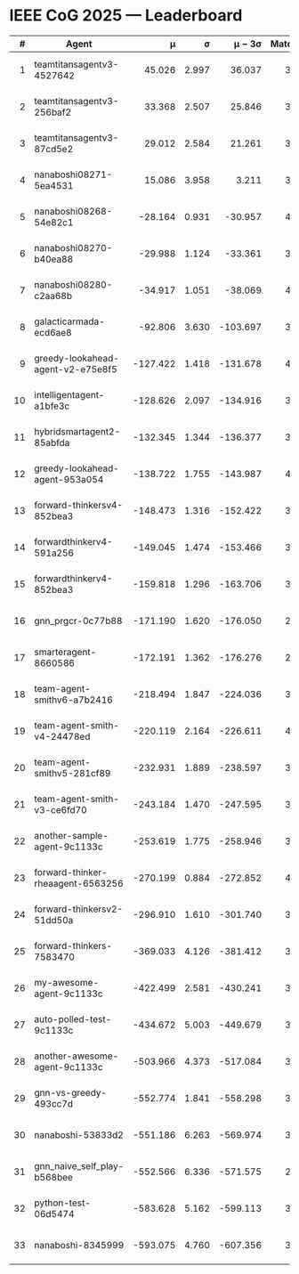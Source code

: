 # IEEE CoG 2025 — Leaderboard

| # | Agent | μ | σ | μ − 3σ | Matches | Updated |
|---:|---|---:|---:|---:|---:|---|
| 1 | teamtitansagentv3-4527642 | 45.026 | 2.997 | 36.037 | 3216 | 2025-09-01 21:44 |
| 2 | teamtitansagentv3-256baf2 | 33.368 | 2.507 | 25.846 | 3594 | 2025-09-01 21:44 |
| 3 | teamtitansagentv3-87cd5e2 | 29.012 | 2.584 | 21.261 | 3498 | 2025-09-01 21:44 |
| 4 | nanaboshi08271-5ea4531 | 15.086 | 3.958 | 3.211 | 3780 | 2025-09-01 21:44 |
| 5 | nanaboshi08268-54e82c1 | -28.164 | 0.931 | -30.957 | 4000 | 2025-09-01 21:44 |
| 6 | nanaboshi08270-b40ea88 | -29.988 | 1.124 | -33.361 | 3800 | 2025-09-01 21:44 |
| 7 | nanaboshi08280-c2aa68b | -34.917 | 1.051 | -38.069 | 4100 | 2025-09-01 21:44 |
| 8 | galacticarmada-ecd6ae8 | -92.806 | 3.630 | -103.697 | 3520 | 2025-09-01 21:44 |
| 9 | greedy-lookahead-agent-v2-e75e8f5 | -127.422 | 1.418 | -131.678 | 4068 | 2025-09-01 21:44 |
| 10 | intelligentagent-a1bfe3c | -128.626 | 2.097 | -134.916 | 3477 | 2025-09-01 21:44 |
| 11 | hybridsmartagent2-85abfda | -132.345 | 1.344 | -136.377 | 3164 | 2025-09-01 21:44 |
| 12 | greedy-lookahead-agent-953a054 | -138.722 | 1.755 | -143.987 | 4068 | 2025-09-01 21:44 |
| 13 | forward-thinkersv4-852bea3 | -148.473 | 1.316 | -152.422 | 3106 | 2025-09-01 21:44 |
| 14 | forwardthinkerv4-591a256 | -149.045 | 1.474 | -153.466 | 3067 | 2025-09-01 21:44 |
| 15 | forwardthinkerv4-852bea3 | -159.818 | 1.296 | -163.706 | 3107 | 2025-09-01 21:44 |
| 16 | gnn_prgcr-0c77b88 | -171.190 | 1.620 | -176.050 | 2980 | 2025-09-01 21:44 |
| 17 | smarteragent-8660586 | -172.191 | 1.362 | -176.276 | 2989 | 2025-09-01 21:44 |
| 18 | team-agent-smithv6-a7b2416 | -218.494 | 1.847 | -224.036 | 3960 | 2025-09-01 21:44 |
| 19 | team-agent-smith-v4-24478ed | -220.119 | 2.164 | -226.611 | 4100 | 2025-09-01 21:44 |
| 20 | team-agent-smithv5-281cf89 | -232.931 | 1.889 | -238.597 | 3700 | 2025-09-01 21:44 |
| 21 | team-agent-smith-v3-ce6fd70 | -243.184 | 1.470 | -247.595 | 3660 | 2025-09-01 21:44 |
| 22 | another-sample-agent-9c1133c | -253.619 | 1.775 | -258.946 | 3900 | 2025-09-01 21:44 |
| 23 | forward-thinker-rheaagent-6563256 | -270.199 | 0.884 | -272.852 | 4008 | 2025-09-01 21:44 |
| 24 | forward-thinkersv2-51dd50a | -296.910 | 1.610 | -301.740 | 3488 | 2025-09-01 21:44 |
| 25 | forward-thinkers-7583470 | -369.033 | 4.126 | -381.412 | 3760 | 2025-09-01 21:44 |
| 26 | my-awesome-agent-9c1133c | -422.499 | 2.581 | -430.241 | 3780 | 2025-09-01 21:44 |
| 27 | auto-polled-test-9c1133c | -434.672 | 5.003 | -449.679 | 3900 | 2025-09-01 21:44 |
| 28 | another-awesome-agent-9c1133c | -503.966 | 4.373 | -517.084 | 3800 | 2025-09-01 21:44 |
| 29 | gnn-vs-greedy-493cc7d | -552.774 | 1.841 | -558.298 | 3400 | 2025-09-01 21:44 |
| 30 | nanaboshi-53833d2 | -551.186 | 6.263 | -569.974 | 3440 | 2025-09-01 21:44 |
| 31 | gnn_naive_self_play-b568bee | -552.566 | 6.336 | -571.575 | 2440 | 2025-09-01 21:44 |
| 32 | python-test-06d5474 | -583.628 | 5.162 | -599.113 | 3000 | 2025-09-01 21:44 |
| 33 | nanaboshi-8345999 | -593.075 | 4.760 | -607.356 | 3560 | 2025-09-01 21:44 |
